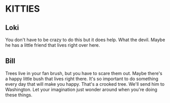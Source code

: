 # KITTIES

## Loki

You don't have to be crazy to do this but it does help. What the devil. Maybe he has a little friend that lives right over here.

## Bill

Trees live in your fan brush, but you have to scare them out. Maybe there's a happy little bush that lives right there. It's so important to do something every day that will make you happy. That's a crooked tree. We'll send him to Washington. Let your imagination just wonder around when you're doing these things.
